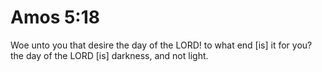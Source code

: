 # Amos 5:18

Woe unto you that desire the day of the LORD! to what end [is] it for you? the day of the LORD [is] darkness, and not light.